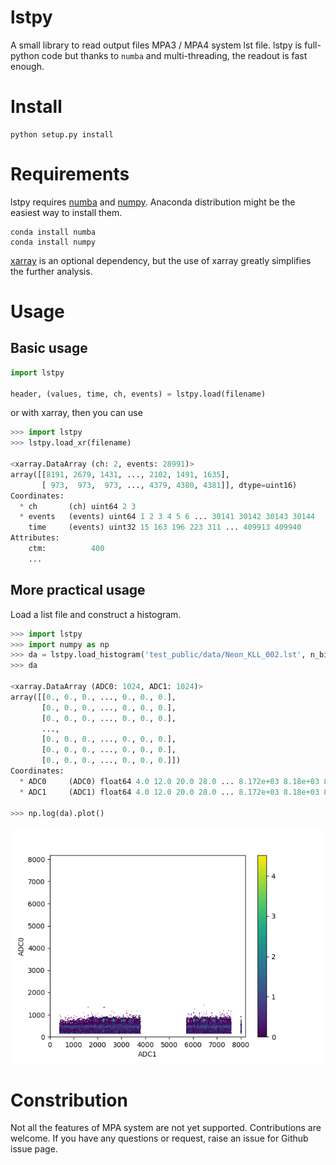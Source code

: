 # lstpy

A small library to read output files MPA3 / MPA4 system lst file.
lstpy is full-python code but thanks to `numba` and multi-threading, the readout is fast enough.

# Install

```
python setup.py install
```

# Requirements

lstpy requires [numba](https://numba.pydata.org/numba-doc/dev/index.html)
and [numpy](https://docs.scipy.org/doc/).
Anaconda distribution might be the easiest way to install them.

```
conda install numba
conda install numpy
```

[xarray](https://xarray.pydata.org) is an optional dependency, but the use of
xarray greatly simplifies the further analysis.

# Usage

## Basic usage

```python
import lstpy

header, (values, time, ch, events) = lstpy.load(filename)
```

or with xarray, then you can use

```python
>>> import lstpy
>>> lstpy.load_xr(filename)

<xarray.DataArray (ch: 2, events: 28991)>
array([[8191, 2679, 1431, ..., 2102, 1491, 1635],
       [ 973,  973,  973, ..., 4379, 4380, 4381]], dtype=uint16)
Coordinates:
  * ch       (ch) uint64 2 3
  * events   (events) uint64 1 2 3 4 5 6 ... 30141 30142 30143 30144
    time     (events) uint32 15 163 196 223 311 ... 409913 409940
Attributes:
    ctm:          400
    ...
```

## More practical usage

Load a list file and construct a histogram.

```python
>>> import lstpy
>>> import numpy as np
>>> da = lstpy.load_histogram('test_public/data/Neon_KLL_002.lst', n_bins=2)
>>> da

<xarray.DataArray (ADC0: 1024, ADC1: 1024)>
array([[0., 0., 0., ..., 0., 0., 0.],
       [0., 0., 0., ..., 0., 0., 0.],
       [0., 0., 0., ..., 0., 0., 0.],
       ...,
       [0., 0., 0., ..., 0., 0., 0.],
       [0., 0., 0., ..., 0., 0., 0.],
       [0., 0., 0., ..., 0., 0., 0.]])
Coordinates:
  * ADC0     (ADC0) float64 4.0 12.0 20.0 28.0 ... 8.172e+03 8.18e+03 8.188e+03
  * ADC1     (ADC1) float64 4.0 12.0 20.0 28.0 ... 8.172e+03 8.18e+03 8.188e+03

>>> np.log(da).plot()
```
![alt text](doc/test.png "Logo Title Text 1")


# Constribution

Not all the features of MPA system are not yet supported. Contributions are welcome.
If you have any questions or request, raise an issue for Github issue page.
